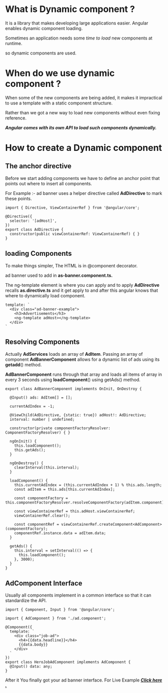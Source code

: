 # What is Dynamic component ?



It is a library that makes developing large applications easier. Angular enables dynamic component loading.

Sometimes an application needs some *time to load* new components at runtime.

so dynamic components are used.

# When do we use dynamic component ?



When some of the new components are being added, it makes it impractical to use a template with a static component structure.

Rather than we got a new way to load new components without even fixing reference.

***Angular comes with its own API to load such components dynamically.***

# How to create a Dynamic component 



## The anchor directive



Before we start adding components we have to define an anchor point that points out where to insert all components.

For Example :- ad banner uses a helper directive called **AdDirective** to mark these points.

```` Code
import { Directive, ViewContainerRef } from '@angular/core';

@Directive({
  selector: '[adHost]',
})
export class AdDirective {
  constructor(public viewContainerRef: ViewContainerRef) { }
}
````



## loading Components

To make things simpler, The HTML is in @component decorator.

ad banner used to add in **as-banner.component.ts.** 

The ng-template element is where you can apply and to apply **AdDirective** recalls **as.directive.ts** and it get apply to <ng-template> and after this angular knows that where to dynamically load component.



```` code
template: `
  <div class="ad-banner-example">
    <h3>Advertisements</h3>
    <ng-template adHost></ng-template>
  </div>
`
````





##  Resolving Components



Actually **AdServices** loads an array of **AdItem**. Passing an array of component **AdBannerComponent** allows for a dynamic list of ads using its **getadd**() method.

**AdBannerComponent** runs through that array and loads all items of array in every 3 seconds using **loadComponent**() using getAds() method.

```` Code
export class AdBannerComponent implements OnInit, OnDestroy {

  @Input() ads: AdItem[] = [];

  currentAdIndex = -1;

  @ViewChild(AdDirective, {static: true}) adHost!: AdDirective;
  interval: number | undefined;

  constructor(private componentFactoryResolver: ComponentFactoryResolver) { }

  ngOnInit() {
    this.loadComponent();
    this.getAds();
  }

  ngOnDestroy() {
    clearInterval(this.interval);
  }

  loadComponent() {
    this.currentAdIndex = (this.currentAdIndex + 1) % this.ads.length;
    const adItem = this.ads[this.currentAdIndex];

    const componentFactory = this.componentFactoryResolver.resolveComponentFactory(adItem.component);

    const viewContainerRef = this.adHost.viewContainerRef;
    viewContainerRef.clear();

    const componentRef = viewContainerRef.createComponent<AdComponent>(componentFactory);
    componentRef.instance.data = adItem.data;
  }

  getAds() {
    this.interval = setInterval(() => {
      this.loadComponent();
    }, 3000);
  }
}
````





## AdComponent Interface

Usually all components implement in a common interface so that it can standardize the API.



```` code
import { Component, Input } from '@angular/core';

import { AdComponent } from './ad.component';

@Component({
  template: `
    <div class="job-ad">
      <h4>{{data.headline}}</h4>
      {{data.body}}
    </div>
  `
})
export class HeroJobAdComponent implements AdComponent {
  @Input() data: any;
}
````





After it You finally got your ad banner interface. For Live Example ***<u>[Click here](https://stackblitz.com/angular/pamkboeamvb?file=src%2Fapp%2Fapp.component.ts) .</u>***